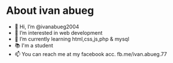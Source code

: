 # About ivan abueg
- 👋 Hi, I’m @ivanabueg2004
- 👀 I’m interested in web development
- 🌱 I’m currently learning html,css,js,php & mysql
- 📚 I'm a student
- 📫 You can reach me at my facebook acc. fb.me/ivan.abueg.77
<!---
ivanabueg2004/ivanabueg2004 is a ✨ special ✨ repository because its `README.md` (this file) appears on your GitHub profile.
You can click the Preview link to take a look at your changes.
--->
